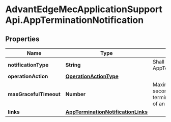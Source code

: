 # AdvantEdgeMecApplicationSupportApi.AppTerminationNotification

## Properties
Name | Type | Description | Notes
------------ | ------------- | ------------- | -------------
**notificationType** | **String** | Shall be set to AppTerminationNotification. | 
**operationAction** | [**OperationActionType**](OperationActionType.md) |  | 
**maxGracefulTimeout** | **Number** | Maximum timeout value in seconds for graceful termination or graceful stop of an application instance. | 
**links** | [**AppTerminationNotificationLinks**](AppTerminationNotificationLinks.md) |  | 


